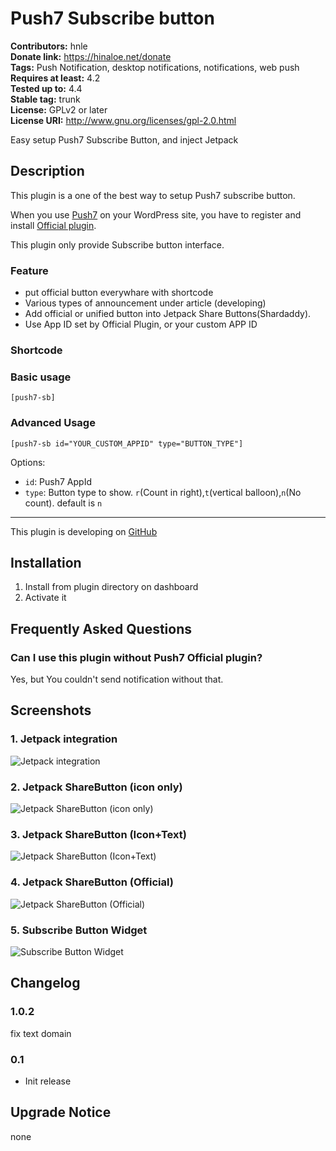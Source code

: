 # Push7 Subscribe button #
**Contributors:** hnle  
**Donate link:** https://hinaloe.net/donate  
**Tags:** Push Notification, desktop notifications, notifications, web push  
**Requires at least:** 4.2  
**Tested up to:** 4.4  
**Stable tag:** trunk  
**License:** GPLv2 or later  
**License URI:** http://www.gnu.org/licenses/gpl-2.0.html  

Easy setup Push7 Subscribe Button, and inject Jetpack

## Description ##

This plugin is a one of the best way to setup Push7 subscribe button.

When you use [Push7](https://push7.jp/) on your WordPress site,
you have to register and install [Official plugin](https://wordpress.org/plugins/push7/).

This plugin only provide Subscribe button interface.

### Feature ###

- put official button everywhare with shortcode
- Various types of announcement under article (developing)
- Add official or unified button into Jetpack Share Buttons(Shardaddy).
- Use App ID set by Official Plugin, or your custom APP ID

### Shortcode ###

### Basic usage ###
`[push7-sb]`

### Advanced Usage ###
`[push7-sb id="YOUR_CUSTOM_APPID" type="BUTTON_TYPE"]`

Options:

- `id`: Push7 AppId
- `type`: Button type to show. `r`(Count in right),`t`(vertical balloon),`n`(No count). default is `n`

----

This plugin is developing on [GitHub](https://github.com/hinaloe/push7-subscribe-button/)

## Installation ##

1. Install from plugin directory on dashboard
1. Activate it



## Frequently Asked Questions ##

### Can I use this plugin without Push7 Official plugin? ###

Yes, but You couldn't send notification without that.



## Screenshots ##

### 1. Jetpack integration ###
![Jetpack integration](http://ps.w.org/push7-subscribe-button/assets/screenshot-1.png)

### 2. Jetpack ShareButton (icon only) ###
![Jetpack ShareButton (icon only)](http://ps.w.org/push7-subscribe-button/assets/screenshot-2.png)

### 3. Jetpack ShareButton (Icon+Text) ###
![Jetpack ShareButton (Icon+Text)](http://ps.w.org/push7-subscribe-button/assets/screenshot-3.png)

### 4. Jetpack ShareButton (Official) ###
![Jetpack ShareButton (Official)](http://ps.w.org/push7-subscribe-button/assets/screenshot-4.png)

### 5. Subscribe Button Widget ###
![Subscribe Button Widget](http://ps.w.org/push7-subscribe-button/assets/screenshot-5.png)


## Changelog ##

### 1.0.2 ###
fix text domain

### 0.1 ###
* Init release

## Upgrade Notice ##

none
